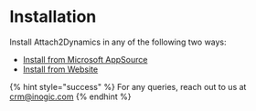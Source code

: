 # Installation

Install Attach2Dynamics in any of the following two ways:

* [Install from Microsoft AppSource](https://docs.inogic.com/attach2dynamics/installation/install-from-microsoft-appsource)
* [Install from Website](https://docs.inogic.com/attach2dynamics/installation/install-from-website)

{% hint style="success" %}
For any queries, reach out to us at [crm@inogic.com](mailto:crm@inogic.com)
{% endhint %}

